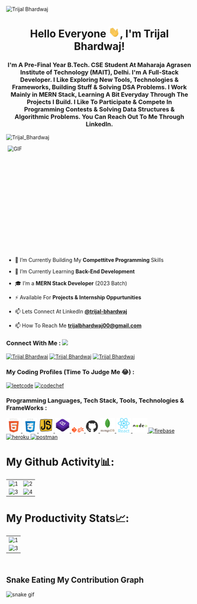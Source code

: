 ![Trijal Bhardwaj](https://socialify.git.ci/Trijal-Bhardwaj/macOS-Clone/image?description=1&descriptionEditable=A%20Full%20macOS%20UI%20Clone%20(Front-End)%20With%20Desktop%20%2B%20Dock%20%2B%20Apps%20%2B%20Games.%2015%25%20Faster%20Response%20Time%20than%20UI%20shared%20via%20VNC%2FRemote%20Desktop.&font=Raleway&language=1&name=1&owner=1&pattern=Brick%20Wall&theme=Dark)
<h1 align="center">Hello Everyone <img src="https://github.com/SAMAYV/SAMAYV/blob/main/Assets/hi.gif" width="30px">, I'm Trijal Bhardwaj!</h1>
<h3 align="center">I'm A Pre-Final Year B.Tech. CSE Student At Maharaja Agrasen Institute of Technology (MAIT), Delhi. I'm A Full-Stack Developer. I Like Exploring New Tools, Technologies & Frameworks, Building Stuff & Solving DSA Problems. I Work Mainly in MERN Stack, Learning A Bit Everyday Through The Projects I Build. I Like To Participate & Compete In Programming Contests & Solving Data Structures & Algorithmic Problems. You Can Reach Out To Me Through LinkedIn.</h3>
<p></p>
<p></p>
<p align="left "> <img src="https://komarev.com/ghpvc/?username=trijal-bhardwaj&label=Trijal's%20GitHub%20Profile%20Views&color=brightgreen&style=plastic" alt="Trijal_Bhardwaj" /></p>
<img align="right" alt="GIF" src="https://github.com/abhisheknaiidu/abhisheknaiidu/blob/master/code.gif?raw=true" width="500" height="300" />

- 🔭 I’m Currently Building My **Compettitve Programming** Skills

- 🌱 I’m Currently Learning **Back-End Development**

- 🎓 I’m a **MERN Stack Developer** (2023 Batch) </br>

- ⚡ Available For **Projects & Internship Oppurtunities**

- 📫 Lets Connect At LinkedIn **[@trijal-bhardwaj](https://www.linkedin.com/in/trijal-bhardwaj/)**

- 📫 How To Reach Me **trijalbhardwaj00@gmail.com**

<h3 align="left">Connect With Me : <img src="https://raw.githubusercontent.com/ShahriarShafin/ShahriarShafin/main/Assets/handshake.gif" height="32px"> </h3> 
<p align="left">

<a href="https://github.com/Trijal-Bhardwaj" target="blank"><img align="center" src="https://raw.githubusercontent.com/shivamsingh124/shivamsingh124/main/netlify.svg" alt="Trijal Bhardwaj" height="30" width="30" /></a>
<a href="https://www.linkedin.com/in/trijal-bhardwaj/" target="blank"><img align="center" src="https://raw.githubusercontent.com/rahuldkjain/github-profile-readme-generator/master/src/images/icons/Social/linked-in-alt.svg" alt="Trijal Bhardwaj" height="30" width="40" /></a>
<a href="mailto:trijalbhardwaj00@gmail.com" target="blank"><img align="center" src="https://raw.githubusercontent.com/shivamsingh124/shivamsingh124/main/mail.png" alt="Trijal Bhardwaj" height="40" width="40" /></a>

<h3 align="left">My Coding Profiles (Time To Judge Me 😂) :</h3>
<a href="https://leetcode.com/Tri14Bhar/" target="_blank"><img align="center" src="https://raw.githubusercontent.com/rahuldkjain/github-profile-readme-generator/master/src/images/icons/Social/leet-code.svg" alt="leetcode" height="30" width="40" /></a>
<a href="https://www.codechef.com/users/tri14_bhar" target="_blank"><img align="center" src="https://discuss.codechef.com/user_avatar/discuss.codechef.com/admin/45/52437_2.png" alt="codechef" height="30" width="40" /></a>

</p>


<h3 align="left">Programming Languages, Tech Stack, Tools, Technologies & FrameWorks :</h3>
<p align="left"> <a href="https://developer.mozilla.org/en-US/docs/Glossary/HTML5" target="_blank"> <img src="https://github.com/SAMAYV/SAMAYV/blob/main/Assets/html.gif" alt="html5" width="40" height="40"/> </a> <a href="https://developer.mozilla.org/en-US/docs/Web/CSS" target="_blank"> <img src="https://github.com/SAMAYV/SAMAYV/blob/main/Assets/css.gif" alt="css3" width="40" height="40"/> </a> <a href="https://developer.mozilla.org/en-US/docs/Web/JavaScript" target="_blank"> <img src="https://github.com/SAMAYV/SAMAYV/blob/main/Assets/js.webp" alt="javascript" width="40" height="40"/> </a> <a href="https://getbootstrap.com" target="_blank"> <img src="https://github.com/SAMAYV/SAMAYV/blob/main/Assets/bootstrap.gif" alt="bootstrap" width="40" height="40"/> </a> <a href="https://git-scm.com/doc" target="_blank"> <img src="https://github.com/SAMAYV/SAMAYV/blob/main/Assets/git.gif" width="35"> </a> <a href="https://docs.github.com/en" target="_blank"> <img src="https://github.com/SAMAYV/SAMAYV/blob/main/Assets/github.webp" width="35"> </a> <a href="https://docs.mongodb.com/" target="_blank"> <img src="https://raw.githubusercontent.com/devicons/devicon/master/icons/mongodb/mongodb-original-wordmark.svg" alt="mongodb" width="40" height="40"/> </a> <a href="https://reactjs.org/docs/getting-started.html" target="_blank"> <img src="https://raw.githubusercontent.com/devicons/devicon/master/icons/react/react-original-wordmark.svg" alt="react" width="40" height="40"/> </a> <a href="https://nodejs.org/en/docs/" target="_blank"> <img src="https://raw.githubusercontent.com/devicons/devicon/master/icons/nodejs/nodejs-original-wordmark.svg" alt="nodejs" width="40" height="40"/> </a> <a href="https://firebase.google.com/docs" target="_blank"> <img src="https://www.vectorlogo.zone/logos/firebase/firebase-icon.svg" alt="firebase" width="40" height="40"/> </a> <a href="https://devcenter.heroku.com/categories/reference" target="_blank"> <img src="https://www.vectorlogo.zone/logos/heroku/heroku-icon.svg" alt="heroku" width="40" height="40"/> </a><a href="https://learning.postman.com/docs/getting-started/introduction/" target="_blank"> <img src="https://www.vectorlogo.zone/logos/getpostman/getpostman-icon.svg" alt="postman" width="40" height="40"/> </a>   </p>

# My Github Activity📊:

<table>
  <tr>
    <td><img src="https://github-readme-stats.vercel.app/api?username=trijal-bhardwaj&theme=cobalt&show_icons=true"  display=block width=100% height=auto  alt="1" ></td>
    <td><img src="https://github-readme-stats.vercel.app/api/top-langs/?username=trijal-bhardwaj&theme=radical&layout=compact"  display=block width=100% height=auto  alt="2" ></td>
   </tr> 
   <tr>
      <td><img src="https://github-readme-streak-stats.herokuapp.com/?user=trijal-bhardwaj&theme=tokyonight"  display=block width=100% height=auto alt="3" ></td>
      <td><img src="https://github-readme-stats.vercel.app/api/wakatime?username=Mahera_msf&custom_title=My%20Weekly%20Stats&layout=compact&theme=tokyonight" align="right" display=block width=100% height=auto  alt="4"  >
  </td>
  </tr>
</table>



# My Productivity Stats📈:
<table>
  <tr>
    <td><img src="https://github-profile-summary-cards.vercel.app/api/cards/profile-details?username=Trijal-Bhardwaj&theme=monokai"  display=block width=100% height=auto  alt="1" ></td>
   </tr> 
   <tr>
      <td><img src="https://activity-graph.herokuapp.com/graph?username=Trijal-Bhardwaj&bg_color=1a1b27&color=be90f2&line=638fda&point=35aea1&area=true"  display=block width=100% height=auto alt="3" ></td>
  </td>
  </tr>
</table>

<br>

## Snake Eating My Contribution Graph
![snake gif](https://github.com/trijal-bhardwaj/trijal-bhardwaj/blob/output/github-contribution-grid-snake.gif)
